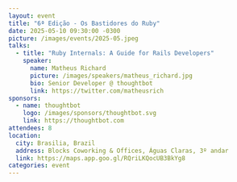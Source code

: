 ```yaml
---
layout: event
title: "6ª Edição - Os Bastidores do Ruby"
date: 2025-05-10 09:30:00 -0300
picture: /images/events/2025-05.jpeg
talks:
  - title: "Ruby Internals: A Guide for Rails Developers"
    speaker:
      name: Matheus Richard
      picture: /images/speakers/matheus_richard.jpg
      bio: Senior Developer @ thoughtbot
      link: https://twitter.com/matheusrich
sponsors:
  - name: thoughtbot
    logo: /images/sponsors/thoughtbot.svg
    link: https://thoughtbot.com
attendees: 8
location:
  city: Brasilia, Brazil
  address: Blocks Coworking & Offices, Águas Claras, 3º andar
  link: https://maps.app.goo.gl/RQriLKQocUB3BkYg8
categories: event
---
```

